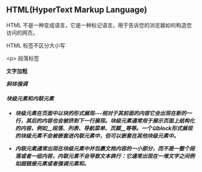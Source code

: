 ## HTML(HyperText Markup Language)  

HTML 不是一种变成语言，它是一种标记语言。用于告诉您的浏览器如何构造您访问的网页。  

HTML 标签不区分大小写  


 &lt;p&gt; 段落标签 

 <strong> 文字加粗  

 <em> 斜体强调  

#### 块级元素和内联元素  

* 块级元素在页面中以块的形式展现---相对于其前面的内容它会出现在新的一行，其后的内容也会被挤到下一行展现。块级元素通常用于展示页面上结构化的内容，例如__段落、列表、导航菜单、页脚__等等。一个以block形式展现的块级元素不会被嵌套进内联元素中，但可以嵌套在其他块级元素中。  

*  内联元素通常出现在块级元素中并包裹文档内容的一小部分，而不是一整个段落或者一组内容，内联元素不会导致文本换行：它通常出现在一堆文字之间例如超链接元素<a>或者强调元素<em>和<strong>。  

